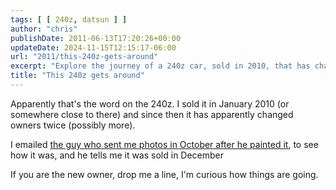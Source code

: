 ```yaml
---
tags: [ [ 240z, datsun ] ]
author: "chris"
publishDate: 2011-06-13T17:20:26+00:00
updateDate: 2024-11-15T12:15:17-06:00
url: "2011/this-240z-gets-around"
excerpt: "Explore the journey of a 240z car, sold in 2010, that has changed owners multiple times. Stay updated on its tale!"
title: "This 240z gets around"
---
```


Apparently that's the word on the 240z. I sold it in January 2010 (or somewhere close to there) and since then it has apparently changed owners twice (possibly more).

I emailed [the guy who sent me photos in October after he painted it](/the-240z-lives-and-it-looks-great), to see how it was, and he tells me it was sold in December 
    
If you are the new owner, drop me a line, I'm curious how things are going.
